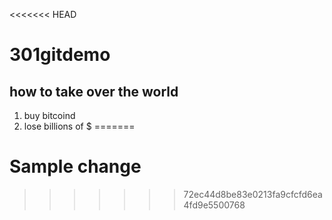 <<<<<<< HEAD
# 301gitdemo

## how to take over the world

1. buy bitcoind
1. lose billions of $
=======
# Sample change 
>>>>>>> 72ec44d8be83e0213fa9cfcfd6ea4fd9e5500768
